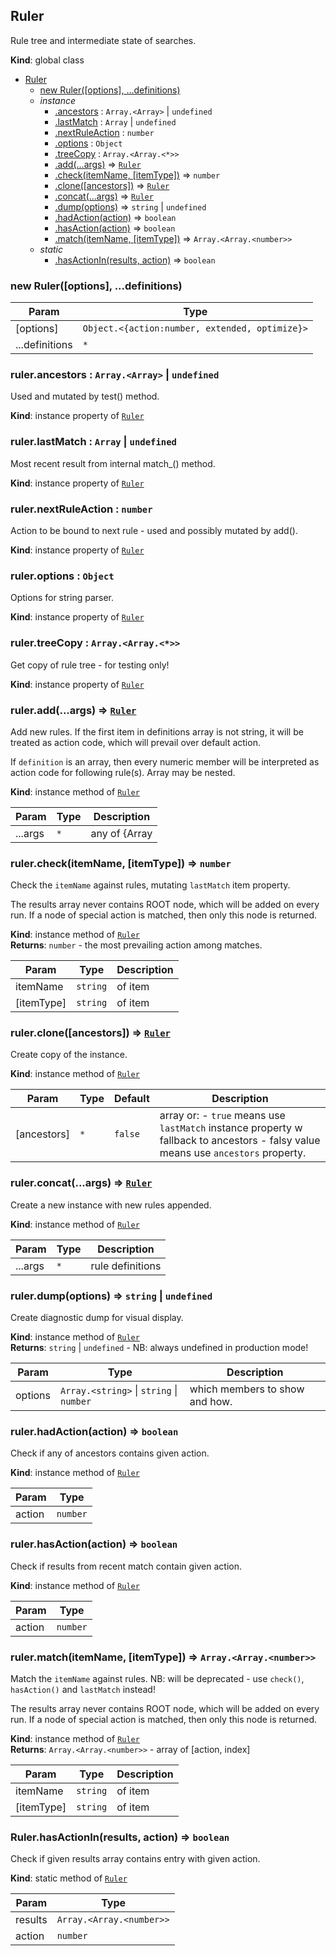 <a name="Ruler"></a>

## Ruler
Rule tree and intermediate state of searches.

**Kind**: global class  

* [Ruler](#Ruler)
    * [new Ruler([options], ...definitions)](#new_Ruler_new)
    * _instance_
        * [.ancestors](#Ruler+ancestors) : <code>Array.&lt;Array&gt;</code> \| <code>undefined</code>
        * [.lastMatch](#Ruler+lastMatch) : <code>Array</code> \| <code>undefined</code>
        * [.nextRuleAction](#Ruler+nextRuleAction) : <code>number</code>
        * [.options](#Ruler+options) : <code>Object</code>
        * [.treeCopy](#Ruler+treeCopy) : <code>Array.&lt;Array.&lt;\*&gt;&gt;</code>
        * [.add(...args)](#Ruler+add) ⇒ [<code>Ruler</code>](#Ruler)
        * [.check(itemName, [itemType])](#Ruler+check) ⇒ <code>number</code>
        * [.clone([ancestors])](#Ruler+clone) ⇒ [<code>Ruler</code>](#Ruler)
        * [.concat(...args)](#Ruler+concat) ⇒ [<code>Ruler</code>](#Ruler)
        * [.dump(options)](#Ruler+dump) ⇒ <code>string</code> \| <code>undefined</code>
        * [.hadAction(action)](#Ruler+hadAction) ⇒ <code>boolean</code>
        * [.hasAction(action)](#Ruler+hasAction) ⇒ <code>boolean</code>
        * [.match(itemName, [itemType])](#Ruler+match) ⇒ <code>Array.&lt;Array.&lt;number&gt;&gt;</code>
    * _static_
        * [.hasActionIn(results, action)](#Ruler.hasActionIn) ⇒ <code>boolean</code>

<a name="new_Ruler_new"></a>

### new Ruler([options], ...definitions)

| Param | Type |
| --- | --- |
| [options] | <code>Object.&lt;{action:number, extended, optimize}&gt;</code> | 
| ...definitions | <code>\*</code> | 

<a name="Ruler+ancestors"></a>

### ruler.ancestors : <code>Array.&lt;Array&gt;</code> \| <code>undefined</code>
Used and mutated by test() method.

**Kind**: instance property of [<code>Ruler</code>](#Ruler)  
<a name="Ruler+lastMatch"></a>

### ruler.lastMatch : <code>Array</code> \| <code>undefined</code>
Most recent result from internal match_() method.

**Kind**: instance property of [<code>Ruler</code>](#Ruler)  
<a name="Ruler+nextRuleAction"></a>

### ruler.nextRuleAction : <code>number</code>
Action to be bound to next rule - used and possibly mutated by add().

**Kind**: instance property of [<code>Ruler</code>](#Ruler)  
<a name="Ruler+options"></a>

### ruler.options : <code>Object</code>
Options for string parser.

**Kind**: instance property of [<code>Ruler</code>](#Ruler)  
<a name="Ruler+treeCopy"></a>

### ruler.treeCopy : <code>Array.&lt;Array.&lt;\*&gt;&gt;</code>
Get copy of rule tree - for testing only!

**Kind**: instance property of [<code>Ruler</code>](#Ruler)  
<a name="Ruler+add"></a>

### ruler.add(...args) ⇒ [<code>Ruler</code>](#Ruler)
Add new rules. If the first item in definitions array is not string,
it will be treated as action code, which will prevail over default action.

If `definition` is an array, then every numeric member will be interpreted as
action code for following rule(s). Array may be nested.

**Kind**: instance method of [<code>Ruler</code>](#Ruler)  

| Param | Type | Description |
| --- | --- | --- |
| ...args | <code>\*</code> | any of {Array|Ruler|number|string} |

<a name="Ruler+check"></a>

### ruler.check(itemName, [itemType]) ⇒ <code>number</code>
Check the `itemName` against rules, mutating `lastMatch` item property.

The results array never contains ROOT node, which will be added
on every run.
If a node of special action is matched, then only this node is returned.

**Kind**: instance method of [<code>Ruler</code>](#Ruler)  
**Returns**: <code>number</code> - the most prevailing action among matches.  

| Param | Type | Description |
| --- | --- | --- |
| itemName | <code>string</code> | of item |
| [itemType] | <code>string</code> | of item |

<a name="Ruler+clone"></a>

### ruler.clone([ancestors]) ⇒ [<code>Ruler</code>](#Ruler)
Create copy of the instance.

**Kind**: instance method of [<code>Ruler</code>](#Ruler)  

| Param | Type | Default | Description |
| --- | --- | --- | --- |
| [ancestors] | <code>\*</code> | <code>false</code> | array or:   - `true` means use `lastMatch` instance property w fallback to ancestors   - falsy value means use `ancestors` property. |

<a name="Ruler+concat"></a>

### ruler.concat(...args) ⇒ [<code>Ruler</code>](#Ruler)
Create a new instance with new rules appended.

**Kind**: instance method of [<code>Ruler</code>](#Ruler)  

| Param | Type | Description |
| --- | --- | --- |
| ...args | <code>\*</code> | rule definitions |

<a name="Ruler+dump"></a>

### ruler.dump(options) ⇒ <code>string</code> \| <code>undefined</code>
Create diagnostic dump for visual display.

**Kind**: instance method of [<code>Ruler</code>](#Ruler)  
**Returns**: <code>string</code> \| <code>undefined</code> - NB: always undefined in production mode!  

| Param | Type | Description |
| --- | --- | --- |
| options | <code>Array.&lt;string&gt;</code> \| <code>string</code> \| <code>number</code> | which members to show and how. |

<a name="Ruler+hadAction"></a>

### ruler.hadAction(action) ⇒ <code>boolean</code>
Check if any of ancestors contains given action.

**Kind**: instance method of [<code>Ruler</code>](#Ruler)  

| Param | Type |
| --- | --- |
| action | <code>number</code> | 

<a name="Ruler+hasAction"></a>

### ruler.hasAction(action) ⇒ <code>boolean</code>
Check if results from recent match contain given action.

**Kind**: instance method of [<code>Ruler</code>](#Ruler)  

| Param | Type |
| --- | --- |
| action | <code>number</code> | 

<a name="Ruler+match"></a>

### ruler.match(itemName, [itemType]) ⇒ <code>Array.&lt;Array.&lt;number&gt;&gt;</code>
Match the `itemName` against rules. NB: will be deprecated - use `check()`,
`hasAction()` and `lastMatch` instead!

The results array never contains ROOT node, which will be added
on every run.
If a node of special action is matched, then only this node is returned.

**Kind**: instance method of [<code>Ruler</code>](#Ruler)  
**Returns**: <code>Array.&lt;Array.&lt;number&gt;&gt;</code> - array of [action, index]  

| Param | Type | Description |
| --- | --- | --- |
| itemName | <code>string</code> | of item |
| [itemType] | <code>string</code> | of item |

<a name="Ruler.hasActionIn"></a>

### Ruler.hasActionIn(results, action) ⇒ <code>boolean</code>
Check if given results array contains entry with given action.

**Kind**: static method of [<code>Ruler</code>](#Ruler)  

| Param | Type |
| --- | --- |
| results | <code>Array.&lt;Array.&lt;number&gt;&gt;</code> | 
| action | <code>number</code> | 

